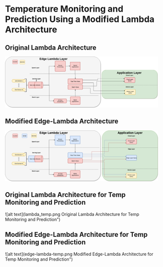 # Temperature Monitoring and Prediction Using a Modified Lambda Architecture

## Original Lambda Architecture
![alt text](lambda.png "Original Lambda Architecture")

## Modified Edge-Lambda Architecture
![alt text](lambda_edge.png "Modified Edge-Lambda Architecture")

## Original Lambda Architecture for Temp Monitoring and Prediction
![alt text](lambda_temp.png Original Lambda Architecture for Temp Monitoring and Prediction")

## Modified Edge-Lambda Architecture for Temp Monitoring and Prediction
![alt text](edge-lambda-temp.png Modified Edge-Lambda Architecture for Temp Monitoring and Prediction")
